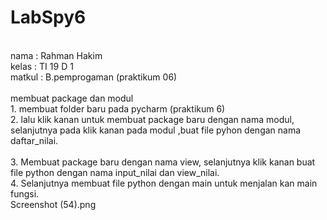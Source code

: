 # LabSpy6
</br> nama : Rahman Hakim
</br> kelas : TI 19 D 1
</br> matkul : B.pemprogaman (praktikum 06)
</br>
</br> membuat package dan modul
</br> 1. membuat folder baru pada pycharm (praktikum 6)
</br> 2. lalu klik kanan untuk membuat package baru dengan nama modul, selanjutnya pada klik kanan pada modul ,buat file pyhon dengan nama daftar_nilai.            
</br> 3. Membuat package baru dengan nama view, selanjutnya klik kanan buat file python dengan nama input_nilai dan view_nilai.
</br> 4. Selanjutnya membuat file python dengan main untuk menjalan kan main fungsi.
</br> Screenshot (54).png
</br>
</br>
